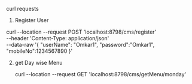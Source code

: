 curl requests
1) Register User

curl --location --request POST 'localhost:8798/cms/register' \
--header 'Content-Type: application/json' \
--data-raw '{
"userName": "Omkar1",
"password":"Omkar1",
"mobileNo":1234567890
}'


2) get Day wise Menu

   curl --location --request GET 'localhost:8798/cms/getMenu/monday'